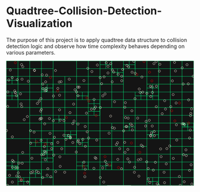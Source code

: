 # Quadtree-Collision-Detection-Visualization
The purpose of this project is to apply quadtree data structure to collision detection logic and observe how time complexity behaves depending on various parameters.

![alt text](quadtree.png)
